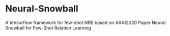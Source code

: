 # Neural-Snowball
A tensorflow framework for few-shot NRE based on AAAI2020 Paper Neural Snowball for Few-Shot Relation Learning
